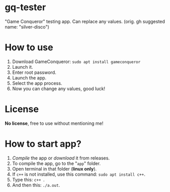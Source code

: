 # gq-tester
"Game Conqueror" testing app. Can replace any values. (orig. gh suggested name: "silver-disco")
# How to use
1. Download GameConqueror: `sudo apt install gameconqueror`
2. Launch it.
3. Enter root password.
4. Launch the app.
5. Select the app process.
6. Now you can change any values, good luck!
# License
**__No license__**, free to use without mentioning me!
# How to start app?
1. *Compile* the app or *download* it from releases.
2. To compile the app, go to the "`app`" folder.
3. Open terminal in that folder (**linux only**).
4. If `c++` is not installed, use this command: `sudo apt install c++`.
5. Type this: `c++ `.
6. And then this: `./a.out`.
